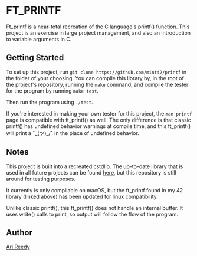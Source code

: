 # FT_PRINTF

Ft_printf is a near-total recreation of the C language's printf() function. This project is an exercise in large project management, and also an introduction to variable arguments in C.

## Getting Started

To set up this project, run `git clone https://github.com/mint42/printf` in the folder of your choosing. You can compile this library by, in the root of the project's repository, running the `make` command, and compile the tester for the program by running `make test`.

Then run the program using `./test`.

If you're interested in making your own tester for this project, the `man printf` page is compatible with ft_printf() as well. The only difference is that classic printf() has undefined behavior warnings at compile time, and this ft_printf() will print a ¯\_(ツ)_/¯ in the place of undefined behavior.

## Notes

This project is built into a recreated cstdlib. The up-to-date library that is used in all future projects can be found [here](https://github.com/mint42/libft), but this repository is still around for testing purposes. 

It currently is only compilable on macOS, but the ft_printf found in my 42 library (linked above) has been updated for linux compatibility.

Unlike classic printf(), this ft_printf() does not handle an internal buffer. It uses write() calls to print, so output will follow the flow of the program.

## Author

[Ari Reedy](https://github.com/mint42/)
